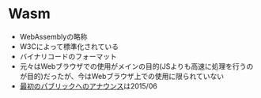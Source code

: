 # Wasm

* WebAssemblyの略称
* W3Cによって標準化されている
* バイナリコードのフォーマット
* 元々はWebブラウザでの使用がメインの目的(JSよりも高速に処理を行うのが目的)だったが、今はWebブラウザ上での使用に限られていない
* [最初のパブリックへのアナウンス](https://github.com/WebAssembly/design/issues/150)は2015/06

